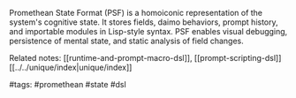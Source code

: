 Promethean State Format (PSF) is a homoiconic representation of the system's cognitive state. It stores fields, daimo behaviors, prompt history, and importable modules in Lisp-style syntax. PSF enables visual debugging, persistence of mental state, and static analysis of field changes.

Related notes: [[runtime-and-prompt-macro-dsl]], [[prompt-scripting-dsl]] [[../../unique/index|unique/index]]

#tags: #promethean #state #dsl
